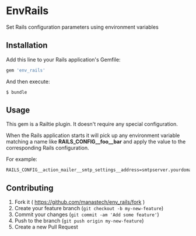 # EnvRails

Set Rails configuration parameters using environment variables

## Installation

Add this line to your Rails application's Gemfile:

```ruby
gem 'env_rails'
```

And then execute:

    $ bundle

## Usage

This gem is a Railtie plugin. It doesn't require any special configuration.

When the Rails application starts it will pick up any environment variable matching a name like **RAILS_CONFIG__foo__bar** and apply the value to the corresponding Rails configuration.

For example:

```
RAILS_CONFIG__action_mailer__smtp_settings__address=smtpserver.yourdomain.com
```

## Contributing

1. Fork it ( https://github.com/manastech/env_rails/fork )
2. Create your feature branch (`git checkout -b my-new-feature`)
3. Commit your changes (`git commit -am 'Add some feature'`)
4. Push to the branch (`git push origin my-new-feature`)
5. Create a new Pull Request
